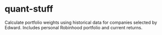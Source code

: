 # quant-stuff

Calculate portfolio weights using historical data for companies selected by Edward. Includes personal Robinhood portfolio and current returns.

